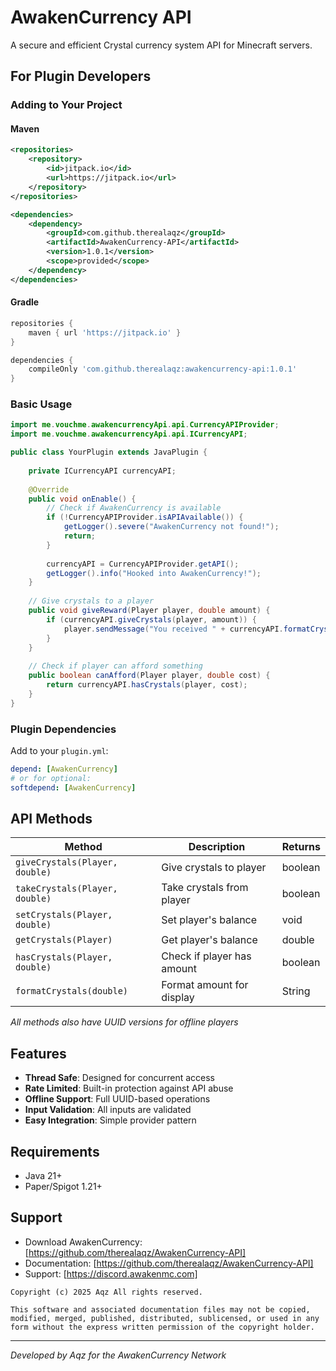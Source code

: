 # AwakenCurrency API

A secure and efficient Crystal currency system API for Minecraft servers.

## For Plugin Developers

### Adding to Your Project

#### Maven
```xml
<repositories>
    <repository>
        <id>jitpack.io</id>
        <url>https://jitpack.io</url>
    </repository>
</repositories>

<dependencies>
    <dependency>
        <groupId>com.github.therealaqz</groupId>
        <artifactId>AwakenCurrency-API</artifactId>
        <version>1.0.1</version> 
        <scope>provided</scope>
    </dependency>
</dependencies>
```

#### Gradle
```gradle
repositories {
    maven { url 'https://jitpack.io' }
}

dependencies {
    compileOnly 'com.github.therealaqz:awakencurrency-api:1.0.1'
}
```

### Basic Usage

```java
import me.vouchme.awakencurrencyApi.api.CurrencyAPIProvider;
import me.vouchme.awakencurrencyApi.api.ICurrencyAPI;

public class YourPlugin extends JavaPlugin {
    
    private ICurrencyAPI currencyAPI;
    
    @Override
    public void onEnable() {
        // Check if AwakenCurrency is available
        if (!CurrencyAPIProvider.isAPIAvailable()) {
            getLogger().severe("AwakenCurrency not found!");
            return;
        }
        
        currencyAPI = CurrencyAPIProvider.getAPI();
        getLogger().info("Hooked into AwakenCurrency!");
    }
    
    // Give crystals to a player
    public void giveReward(Player player, double amount) {
        if (currencyAPI.giveCrystals(player, amount)) {
            player.sendMessage("You received " + currencyAPI.formatCrystals(amount) + "!");
        }
    }
    
    // Check if player can afford something
    public boolean canAfford(Player player, double cost) {
        return currencyAPI.hasCrystals(player, cost);
    }
}
```

### Plugin Dependencies

Add to your `plugin.yml`:
```yaml
depend: [AwakenCurrency]
# or for optional:
softdepend: [AwakenCurrency]
```

## API Methods

| Method | Description | Returns |
|--------|-------------|---------|
| `giveCrystals(Player, double)` | Give crystals to player | boolean |
| `takeCrystals(Player, double)` | Take crystals from player | boolean |
| `setCrystals(Player, double)` | Set player's balance | void |
| `getCrystals(Player)` | Get player's balance | double |
| `hasCrystals(Player, double)` | Check if player has amount | boolean |
| `formatCrystals(double)` | Format amount for display | String |

*All methods also have UUID versions for offline players*

## Features

- **Thread Safe**: Designed for concurrent access
- **Rate Limited**: Built-in protection against API abuse
- **Offline Support**: Full UUID-based operations
- **Input Validation**: All inputs are validated
- **Easy Integration**: Simple provider pattern

## Requirements

- Java 21+
- Paper/Spigot 1.21+

## Support

- Download AwakenCurrency: [https://github.com/therealaqz/AwakenCurrency-API]
- Documentation: [https://github.com/therealaqz/AwakenCurrency-API]
- Support: [https://discord.awakenmc.com]

`Copyright (c) 2025 Aqz
All rights reserved.`

`This software and associated documentation files may not be copied,
modified, merged, published, distributed, sublicensed, or used in any form
without the express written permission of the copyright holder.
`
  
---
*Developed by Aqz for the AwakenCurrency Network*
